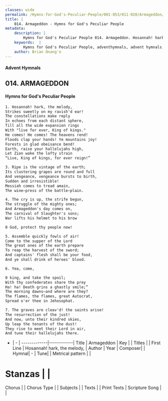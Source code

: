 ```yaml
---
classes: wide
permalink: /Hymns-for-God's-Peculiar-People/001-053/011-020/Armageddon/
title: |
    014. Armageddon - Hymns for God's Peculiar People
metadata:
    description: |
        Hymns for God's Peculiar People 014. Armageddon. Hosannah! hark, the melody, Strikes sweetly on my ravish'd ear! The constellations make reply In echoes from each distant sphere, Till all the wide expansion rings With "live for ever, King of kings." He comes! He comes! The heavens rend! Floods clap your hands! Ye mountains joy! Forests in glad obeisance bend! Earth, raise your hallelujahs high, Let Zion wake the lofty strain “Live, King of kings, for ever reign!”  
    keywords:  |
        Hymns for God's Peculiar People, adventhymnals, advent hymnals, Armageddon, Hosannah! hark, the melody,. 
    author: Brian Onang'o
---
```

#### Advent Hymnals
## 014. ARMAGEDDON
####  Hymns for God's Peculiar People
```txt
1. Hosannah! hark, the melody,
Strikes sweetly on my ravish'd ear!
The constellations make reply
In echoes from each distant sphere,
Till all the wide expansion rings
With "live for ever, King of kings."
He comes! He comes! The heavens rend!
Floods clap your hands! Ye mountains joy!
Forests in glad obeisance bend!
Earth, raise your hallelujahs high,
Let Zion wake the lofty strain
“Live, King of kings, for ever reign!”

3. Ripe is the vintage of the earth;
Its clustering grapes are round and full
And vengeance, vengeance bursts to birth,
Sudden and irresistible!
Messiah comes to tread amain,
The wine—press of the battle—plain.

4. The cry is up, the strife begun,
The struggle of the mighty ones;
And Armageddon's day comes on,
The carnival of Slaughter's sons;
War lifts his helmet to his brow

0 God, protect thy people now!

5. Assemble quickly fowls of air!
Come to the supper of the Lord
The great ones of the earth prepare
To reap the harvest of the sword;
And captains' flesh shall be your food,
And ye shall drink of heroes' blood.

6. Yea, come, 

0 king, and take the spoil;
With thy confederates share the prey
Ha! ha! Death grins a ghastly smile;”
The morning dawns—and where are they?
The flames, the flames, great Autocrat,
Spread o'er thee in Jehosophat.

7. The graves are cleav'd! the saints arise!
The resurrection of the just!
And now, unto their kindred skies,
Up leap the tenants of the dust!
They rise to meet their Lord in air,
And tune their hallelujahs there.


```
- |   -  |
-------------|------------|
Title | Armageddon |
Key |  |
Titles |  |
First Line | Hosannah! hark, the melody, |
Author | 
Year | 
Composer|  |
Hymnal|  - |
Tune|  |
Metrical pattern | |
# Stanzas |  |
Chorus |  |
Chorus Type |  |
Subjects |  |
Texts |  |
Print Texts | 
Scripture Song |  |
    

